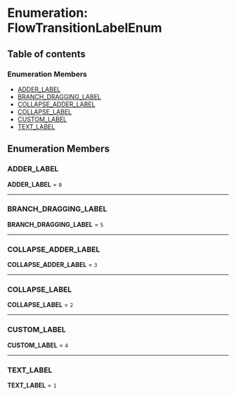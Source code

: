 # Enumeration: FlowTransitionLabelEnum

## Table of contents

### Enumeration Members

* [ADDER\_LABEL](/auto-docs/editor/enums/FlowTransitionLabelEnum.md#adder_label)
* [BRANCH\_DRAGGING\_LABEL](/auto-docs/editor/enums/FlowTransitionLabelEnum.md#branch_dragging_label)
* [COLLAPSE\_ADDER\_LABEL](/auto-docs/editor/enums/FlowTransitionLabelEnum.md#collapse_adder_label)
* [COLLAPSE\_LABEL](/auto-docs/editor/enums/FlowTransitionLabelEnum.md#collapse_label)
* [CUSTOM\_LABEL](/auto-docs/editor/enums/FlowTransitionLabelEnum.md#custom_label)
* [TEXT\_LABEL](/auto-docs/editor/enums/FlowTransitionLabelEnum.md#text_label)

## Enumeration Members

### ADDER\_LABEL

**ADDER\_LABEL** = `0`

***

### BRANCH\_DRAGGING\_LABEL

**BRANCH\_DRAGGING\_LABEL** = `5`

***

### COLLAPSE\_ADDER\_LABEL

**COLLAPSE\_ADDER\_LABEL** = `3`

***

### COLLAPSE\_LABEL

**COLLAPSE\_LABEL** = `2`

***

### CUSTOM\_LABEL

**CUSTOM\_LABEL** = `4`

***

### TEXT\_LABEL

**TEXT\_LABEL** = `1`
